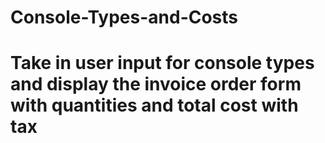 # Console-Types-and-Costs
# Take in user input for console types and display the invoice order form with quantities and total cost with tax
